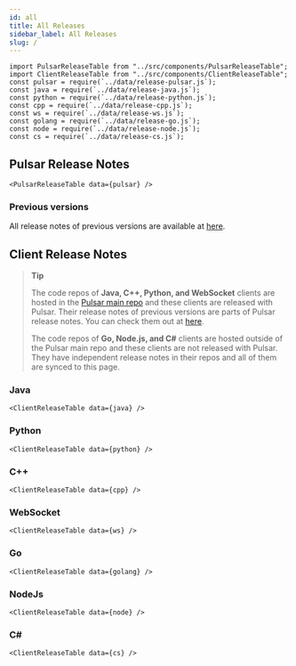 ```yaml
---
id: all
title: All Releases
sidebar_label: All Releases
slug: /
---
```


````mdx-code-block
import PulsarReleaseTable from "../src/components/PulsarReleaseTable";
import ClientReleaseTable from "../src/components/ClientReleaseTable";
const pulsar = require(`../data/release-pulsar.js`);
const java = require(`../data/release-java.js`);
const python = require(`../data/release-python.js`);
const cpp = require(`../data/release-cpp.js`);
const ws = require(`../data/release-ws.js`);
const golang = require(`../data/release-go.js`);
const node = require(`../data/release-node.js`);
const cs = require(`../data/release-cs.js`);
````

## Pulsar Release Notes

````mdx-code-block
<PulsarReleaseTable data={pulsar} />
````

### Previous versions

All release notes of previous versions are available at [here](/release-notes/legacy).

## Client Release Notes

> **Tip**
> 
> The code repos of **Java, C++, Python, and WebSocket** clients are hosted in the [Pulsar main repo](https://github.com/apache/pulsar) and these clients are released with Pulsar. Their release notes of previous versions are parts of Pulsar release notes. You can check them out at [here](/release-notes/legacy).
> 
> The code repos of **Go, Node.js, and C#** clients are hosted outside of the Pulsar main repo and these clients are not released with Pulsar. They have independent release notes in their repos and all of them are synced to this page.

### Java

````mdx-code-block
<ClientReleaseTable data={java} />
````

### Python

````mdx-code-block
<ClientReleaseTable data={python} />
````

### C++

````mdx-code-block
<ClientReleaseTable data={cpp} />
````

### WebSocket

````mdx-code-block
<ClientReleaseTable data={ws} />
````

### Go

````mdx-code-block
<ClientReleaseTable data={golang} />
````

### NodeJs

````mdx-code-block
<ClientReleaseTable data={node} />
````

### C#

````mdx-code-block
<ClientReleaseTable data={cs} />
````
